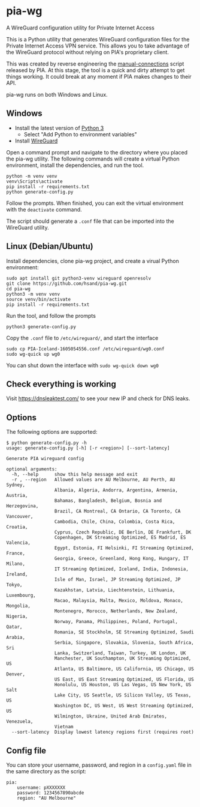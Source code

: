 # pia-wg
A WireGuard configuration utility for Private Internet Access

This is a Python utility that generates WireGuard configuration files for the Private Internet Access VPN service. This allows you to take advantage of the WireGuard protocol without relying on PIA's proprietary client.

This was created by reverse engineering the [manual-connections](https://github.com/pia-foss/manual-connections) script released by PIA. At this stage, the tool is a quick and dirty attempt to get things working. It could break at any moment if PIA makes changes to their API.

pia-wg runs on both Windows and Linux.

## Windows
* Install the latest version of [Python 3](https://www.python.org/downloads/windows/)
  * Select "Add Python to environment variables"
* Install [WireGuard](https://www.wireguard.com/install/)

Open a command prompt and navigate to the directory where you placed the pia-wg utility. The following commands will create a virtual Python environment, install the dependencies, and run the tool.

```
python -m venv venv
venv\Scripts\activate
pip install -r requirements.txt
python generate-config.py
```

Follow the prompts. When finished, you can exit the virtual environment with the `deactivate` command.

The script should generate a `.conf` file that can be imported into the WireGuard utility.

## Linux (Debian/Ubuntu)
Install dependencies, clone pia-wg project, and create a virual Python environment:
```
sudo apt install git python3-venv wireguard openresolv
git clone https://github.com/hsand/pia-wg.git
cd pia-wg
python3 -m venv venv
source venv/bin/activate
pip install -r requirements.txt
```

Run the tool, and follow the prompts
```
python3 generate-config.py
```

Copy the `.conf` file to `/etc/wireguard/`, and start the interface
```
sudo cp PIA-Iceland-1605054556.conf /etc/wireguard/wg0.conf
sudo wg-quick up wg0
```

You can shut down the interface with `sudo wg-quick down wg0`

## Check everything is working
Visit https://dnsleaktest.com/ to see your new IP and check for DNS leaks.

## Options

The following options are supported:

```
$ python generate-config.py -h
usage: generate-config.py [-h] [-r <region>] [--sort-latency]

Generate PIA wireguard config

optional arguments:
  -h, --help      show this help message and exit
  -r , --region   Allowed values are AU Melbourne, AU Perth, AU Sydney,
                  Albania, Algeria, Andorra, Argentina, Armenia, Austria,
                  Bahamas, Bangladesh, Belgium, Bosnia and Herzegovina,
                  Brazil, CA Montreal, CA Ontario, CA Toronto, CA Vancouver,
                  Cambodia, Chile, China, Colombia, Costa Rica, Croatia,
                  Cyprus, Czech Republic, DE Berlin, DE Frankfurt, DK
                  Copenhagen, DK Streaming Optimized, ES Madrid, ES Valencia,
                  Egypt, Estonia, FI Helsinki, FI Streaming Optimized, France,
                  Georgia, Greece, Greenland, Hong Kong, Hungary, IT Milano,
                  IT Streaming Optimized, Iceland, India, Indonesia, Ireland,
                  Isle of Man, Israel, JP Streaming Optimized, JP Tokyo,
                  Kazakhstan, Latvia, Liechtenstein, Lithuania, Luxembourg,
                  Macao, Malaysia, Malta, Mexico, Moldova, Monaco, Mongolia,
                  Montenegro, Morocco, Netherlands, New Zealand, Nigeria,
                  Norway, Panama, Philippines, Poland, Portugal, Qatar,
                  Romania, SE Stockholm, SE Streaming Optimized, Saudi Arabia,
                  Serbia, Singapore, Slovakia, Slovenia, South Africa, Sri
                  Lanka, Switzerland, Taiwan, Turkey, UK London, UK
                  Manchester, UK Southampton, UK Streaming Optimized, US
                  Atlanta, US Baltimore, US California, US Chicago, US Denver,
                  US East, US East Streaming Optimized, US Florida, US
                  Honolulu, US Houston, US Las Vegas, US New York, US Salt
                  Lake City, US Seattle, US Silicon Valley, US Texas, US
                  Washington DC, US West, US West Streaming Optimized, US
                  Wilmington, Ukraine, United Arab Emirates, Venezuela,
                  Vietnam
  --sort-latency  Display lowest latency regions first (requires root)
```

## Config file

You can store your username, password, and region in a `config.yaml` file in the same directory as the script:
```
pia:
    username: pXXXXXXX
    password: 1234567890abcde
    region: "AU Melbourne"
```
